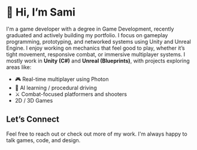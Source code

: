 # 👋 Hi, I’m Sami

I'm a game developer with a degree in Game Development, recently graduated and actively building my portfolio. I focus on gameplay programming, prototyping, and networked systems using Unity and Unreal Engine. I enjoy working on mechanics that feel good to play, whether it’s tight movement, responsive combat, or immersive multiplayer systems.
I mostly work in **Unity (C#)** and **Unreal (Blueprints)**, with projects exploring areas like:

- 🎮 Real-time multiplayer using Photon
- 🧠 AI learning / procedural driving
- ⚔️ Combat-focused platformers and shooters
- 2D / 3D Games

## Let’s Connect
Feel free to reach out or check out more of my work. I'm always happy to talk games, code, and design.
